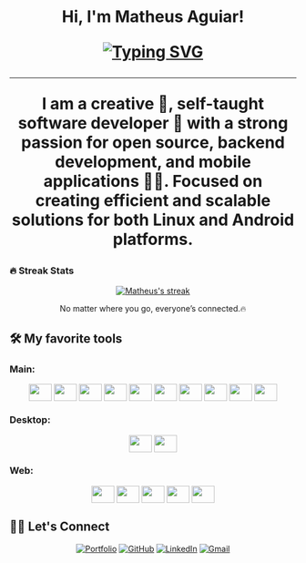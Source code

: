 <h1 align="center">
    Hi, I'm Matheus Aguiar!
<br/>
<!-- Typing SVG by DenverCoder1 - https://github.com/DenverCoder1/readme-typing-svg -->
<p align="center">
 <a href="https://git.io/typing-svg"><img src="https://readme-typing-svg.demolab.com?font=Fira+Code&pause=1000&center=true&width=435&lines=I'm+a+Linux+and+Android+Developer;I+love+Open+Source;Backend+and+DevOps+Enthusiast;Always+trying+to+Improve" alt="Typing SVG" /></a>
</p>
<hr/>
<p align="center">
I am a creative 🎡, self-taught software developer 🎯 with a strong passion for open source, backend development, and mobile applications 👨‍💻. Focused on creating efficient and scalable solutions for both Linux and Android platforms. 
</p>
<h3> 🔥 Streak Stats </h3>
<!-- GitHub Readme Streak Stats - https://github.com/DenverCoder1/github-readme-streak-stats -->
<p align="center">
<a href="https://github.com/DenverCoder1/github-readme-streak-stats">
<img title="🔥 Get streak stats for your profile at git.io/streak-stats" alt="Matheus's streak" src="https://github-readme-streak-stats.herokuapp.com/?user=matheus-aguiar-dev&theme=monokai-metallian&hide_border=true"/>
</a>
<p align="center"> No matter where you go, everyone’s connected.🔥 </p>
</p>
 
## 🛠️ My favorite tools

<h3>Main:</h3>
<p align='center'>
     <img align="center" height="30" width="40" src="https://cdn.jsdelivr.net/gh/devicons/devicon/icons/c/c-original.svg" />     
     <img align="center" height="30" width="40" src="https://cdn.jsdelivr.net/gh/devicons/devicon/icons/cplusplus/cplusplus-original.svg" />     
     <img align="center" height="30" width="40" src="https://cdn.jsdelivr.net/gh/devicons/devicon/icons/csharp/csharp-original.svg" />
     <img align="center" height="30" width="40" src="https://cdn.jsdelivr.net/gh/devicons/devicon/icons/python/python-original.svg" />
     <img align="center" height="30" width="40" src="https://cdn.jsdelivr.net/gh/devicons/devicon/icons/java/java-original.svg" />
     <img align="center" height="30" width="40" src="https://cdn.jsdelivr.net/gh/devicons/devicon/icons/kotlin/kotlin-original.svg" />
     <img align="center" height="30" width="40" src="https://cdn.jsdelivr.net/gh/devicons/devicon/icons/bash/bash-original.svg" />
     <img align="center" height="30" width="40" src="https://cdn.jsdelivr.net/gh/devicons/devicon/icons/debian/debian-original.svg" />
     <img align="center" height="30" width="40" src="https://cdn.jsdelivr.net/gh/devicons/devicon/icons/docker/docker-original.svg" />
     <img align="center" height="30" width="40" src="https://cdn.jsdelivr.net/gh/devicons/devicon/icons/opencv/opencv-original.svg" />
</p>
<h3>Desktop:</h3>
<p align='center'>
     <img align="center" height="30" width="40" src="https://cdn.jsdelivr.net/gh/devicons/devicon/icons/qt/qt-original.svg" />
     <img align="center" height="30" width="40" src="https://cdn.jsdelivr.net/gh/devicons/devicon/icons/dotnetcore/dotnetcore-original.svg" />
</p>
<h3>Web:</h3>
<p align='center'>
     <img align="center" height="30" width="40" src="https://cdn.jsdelivr.net/gh/devicons/devicon/icons/javascript/javascript-original.svg" />   
     <img align="center" height="30" width="40" src="https://cdn.jsdelivr.net/gh/devicons/devicon/icons/typescript/typescript-original.svg" />
     <img align="center" height="30" width="40" src="https://cdn.jsdelivr.net/gh/devicons/devicon/icons/php/php-original.svg" />
     <img align="center" height="30" width="40" src="https://cdn.jsdelivr.net/gh/devicons/devicon/icons/mysql/mysql-original.svg" />
     <img align="center" height="30" width="40" src="https://cdn.jsdelivr.net/gh/devicons/devicon/icons/nginx/nginx-original.svg" />
</p>
    
## 🙋‍♂️ Let's Connect
<p align="center">
  <a href="https://matheus-aguiar-dev.github.io/" target="_blank"><img src="https://img.icons8.com/bubbles/50/000000/web.png" alt="Portfolio"/></a>
  <a href="https://github.com/matheus-aguiar-dev" target="_blank"><img src="https://img.icons8.com/bubbles/50/000000/github.png" alt="GitHub"/></a>
  <a href="https://www.linkedin.com/in/matheus-aguiar-dev/" target="_blank"><img src="https://img.icons8.com/bubbles/50/000000/linkedin.png" alt="LinkedIn"/></a>
  <a href="mailto:matheusaguiar.developer@gmail.com" target="_blank"><img src="https://img.icons8.com/bubbles/50/000000/gmail.png" alt="Gmail"/></a>
</p>
